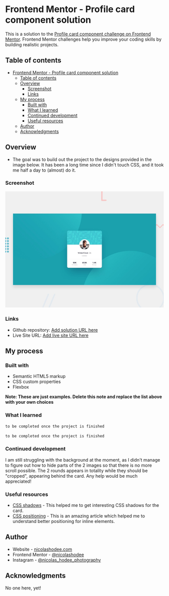 # Frontend Mentor - Profile card component solution

This is a solution to the [Profile card component challenge on Frontend Mentor](https://www.frontendmentor.io/challenges/profile-card-component-cfArpWshJ). Frontend Mentor challenges help you improve your coding skills by building realistic projects. 

## Table of contents

- [Frontend Mentor - Profile card component solution](#frontend-mentor---profile-card-component-solution)
  - [Table of contents](#table-of-contents)
  - [Overview](#overview)
    - [Screenshot](#screenshot)
    - [Links](#links)
  - [My process](#my-process)
    - [Built with](#built-with)
    - [What I learned](#what-i-learned)
    - [Continued development](#continued-development)
    - [Useful resources](#useful-resources)
  - [Author](#author)
  - [Acknowledgments](#acknowledgments)


## Overview

- The goal was to build out the project to the designs provided in the image below. It has been a long time since I didn't touch CSS, and it took me half a day to (almost) do it. 

### Screenshot

![](./design/desktop-preview.jpg)


### Links

- Github repository: [Add solution URL here](https://github.com/nicolashodee/profile-card-component-main)
- Live Site URL: [Add live site URL here](https://nicolashodee.github.io/profile-card-component-main/)

## My process

### Built with

- Semantic HTML5 markup
- CSS custom properties
- Flexbox

**Note: These are just examples. Delete this note and replace the list above with your own choices**

### What I learned


```html
to be completed once the project is finished
```
```css
to be completed once the project is finished
```

### Continued development

I am still struggling with the background at the moment, as I didn't manage to figure out how to hide parts of the 2 images so that there is no more scroll possible. 
The 2 rounds appears in totality while they should be "cropped", appearing behind the card. Any help would be much appreciated! 

### Useful resources

- [CSS shadows](https://getcssscan.com/css-box-shadow-examples) - This helped me to get interesting CSS shadows for the card.
- [CSS positioning](https://css-tricks.com/absolute-positioning-inside-relative-positioning/) - This is an amazing article which helped me to understand better positioning for inline elements. 

## Author

- Website - [nicolashodee.com](https://www.nicolashodee.com)
- Frontend Mentor - [@nicolashodee](https://www.frontendmentor.io/profile/nicolashodee)
- Instagram - [@nicolas_hodee_photography](https://www.instagram.com/nicolas_hodee_photography/)

## Acknowledgments

No one here, yet!
